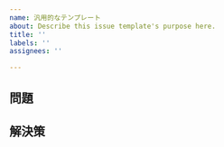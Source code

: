 ```yaml
---
name: 汎用的なテンプレート
about: Describe this issue template's purpose here.
title: ''
labels: ''
assignees: ''

---
```


## 問題

## 解決策
